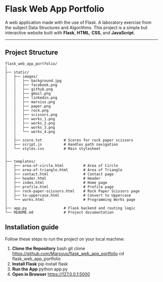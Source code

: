 # Flask Web App Portfolio
A web application made with the use of Flask. A laboratory exercise from the subject Data Structures and Algorithms.
This project is a simple but interactive website built with **Flask**, **HTML**, **CSS**, and **JavaScript**.

---

## Project Structure
```
flask_web_app_portfolio/
│
├── static/
│   ├── images/
│   │   ├── background.jpg
│   │   ├── facebook.png
│   │   ├── github.png
│   │   ├── gmail.png
│   │   ├── linkedin.png
│   │   ├── marxius.png
│   │   ├── paper.png
│   │   ├── rock.png
│   │   ├── scissors.png
│   │   ├── works_1.png
│   │   ├── works_2.png
│   │   ├── works_3.png
│   │   └── works_4.png
│   │
│   ├── score.txt          # Scores for rock paper scissors
│   ├── script.js          # Handles path navigation
│   └── styles.css         # Main stylesheet
│   
│
├── templates/
│   ├── area-of-circle.html         # Area of Circle
│   ├── area-of-triangle.html       # Area of Triangle
│   ├── contact.html                # Contact page
│   ├── header.html                 # Header
│   ├── index.html                  # Home page
│   ├── profile.html                # Profile page
│   ├── rock-paper-scissors.html    # Rock Paper Scissors page
│   ├── to-uppercase.html           # Convert to Uppercase
│   └── works.html                  # Programming Works page
│
├── app.py                 # Flask backend and routing logic
└── README.md              # Project documentation
```

## Installation guide

Follow these steps to run the project on your local machine:

1. **Clone the Repository**
    bash
    git clone https://github.com/Marsyus/flask_web_app_portfolio
    cd flask_web_app_portfolio
2. **Install Flask**
    pip install flask
3. **Run the App**
    python app.py
4. **Open in Browser**
    https://127.0.0.1:5000
    
